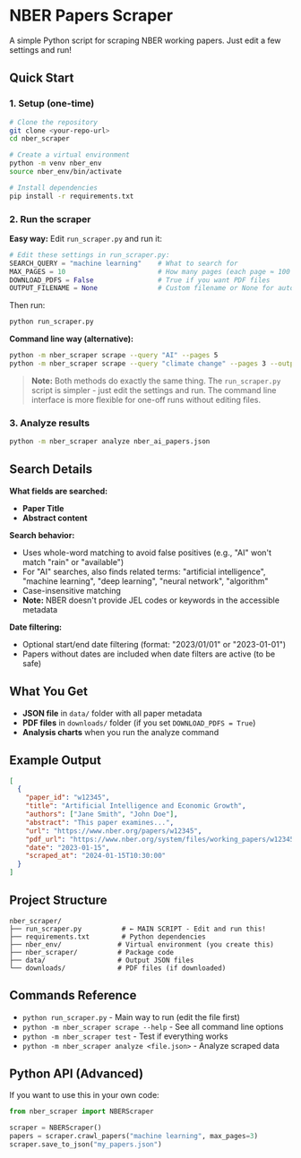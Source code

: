 # NBER Papers Scraper

A simple Python script for scraping NBER working papers. Just edit a few settings and run!

## Quick Start

### 1. Setup (one-time)

```bash
# Clone the repository
git clone <your-repo-url>
cd nber_scraper

# Create a virtual environment  
python -m venv nber_env
source nber_env/bin/activate

# Install dependencies
pip install -r requirements.txt
```

### 2. Run the scraper

**Easy way:** Edit `run_scraper.py` and run it:

```python
# Edit these settings in run_scraper.py:
SEARCH_QUERY = "machine learning"    # What to search for
MAX_PAGES = 10                       # How many pages (each page ≈ 100 papers)  
DOWNLOAD_PDFS = False                # True if you want PDF files
OUTPUT_FILENAME = None               # Custom filename or None for auto-generated
```

Then run:
```bash
python run_scraper.py
```

**Command line way (alternative):**
```bash
python -m nber_scraper scrape --query "AI" --pages 5
python -m nber_scraper scrape --query "climate change" --pages 3 --output my_papers.json
```

> **Note:** Both methods do exactly the same thing. The `run_scraper.py` script is simpler - just edit the settings and run. The command line interface is more flexible for one-off runs without editing files.

### 3. Analyze results

```bash
python -m nber_scraper analyze nber_ai_papers.json
```

## Search Details

**What fields are searched:**
- **Paper Title**
- **Abstract content**

**Search behavior:**
- Uses whole-word matching to avoid false positives (e.g., "AI" won't match "rain" or "available")
- For "AI" searches, also finds related terms: "artificial intelligence", "machine learning", "deep learning", "neural network", "algorithm"
- Case-insensitive matching
- **Note:** NBER doesn't provide JEL codes or keywords in the accessible metadata

**Date filtering:**
- Optional start/end date filtering (format: "2023/01/01" or "2023-01-01")
- Papers without dates are included when date filters are active (to be safe)

## What You Get

- **JSON file** in `data/` folder with all paper metadata
- **PDF files** in `downloads/` folder (if you set `DOWNLOAD_PDFS = True`)
- **Analysis charts** when you run the analyze command

## Example Output

```json
[
  {
    "paper_id": "w12345",
    "title": "Artificial Intelligence and Economic Growth",
    "authors": ["Jane Smith", "John Doe"],
    "abstract": "This paper examines...",
    "url": "https://www.nber.org/papers/w12345",
    "pdf_url": "https://www.nber.org/system/files/working_papers/w12345/w12345.pdf",
    "date": "2023-01-15",
    "scraped_at": "2024-01-15T10:30:00"
  }
]
```

## Project Structure

```
nber_scraper/
├── run_scraper.py          # ← MAIN SCRIPT - Edit and run this!
├── requirements.txt        # Python dependencies  
├── nber_env/              # Virtual environment (you create this)
├── nber_scraper/          # Package code
├── data/                  # Output JSON files
└── downloads/             # PDF files (if downloaded)
```

## Commands Reference

- `python run_scraper.py` - Main way to run (edit the file first)
- `python -m nber_scraper scrape --help` - See all command line options
- `python -m nber_scraper test` - Test if everything works
- `python -m nber_scraper analyze <file.json>` - Analyze scraped data

## Python API (Advanced)

If you want to use this in your own code:

```python
from nber_scraper import NBERScraper

scraper = NBERScraper()
papers = scraper.crawl_papers("machine learning", max_pages=3)
scraper.save_to_json("my_papers.json")
```